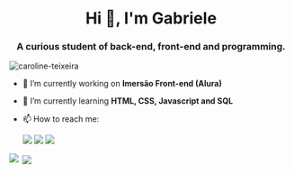 ###
<h1 align="center">Hi 👋, I'm Gabriele</h1>
<h3 align="center">A curious student of back-end, front-end and programming.</h3>

<p align="left"> <img src="https://komarev.com/ghpvc/?username=jjsmtei&label=Profile%20views&color=0e75b6&style=flat" alt="caroline-teixeira" /> </p>

- 🔭 I’m currently working on **Imersão Front-end (Alura)**

- 🌱 I’m currently learning **HTML, CSS, Javascript and SQL**

- 📫 How to reach me: <div> 
  <a href="https://www.instagram.com/jjstmei/" target="_blank"><img src="https://img.shields.io/badge/-Instagram-%23E4405F?style=for-the-badge&logo=instagram&logoColor=white" target="_blank"></a>
  <a href = "gabriiele.pereira.santos@gmail.com"><img src="https://img.shields.io/badge/-Gmail-%23333?style=for-the-badge&logo=gmail&logoColor=white" target="_blank"></a>
   <a href="https://www.linkedin.com/in/gabrielepereira/" target="_blank"><img src="https://img.shields.io/badge/-LinkedIn-%230077B5?style=for-the-badge&logo=linkedin&logoColor=white" target="_blank"></a> 
</div>

<!--STATS-->
<p><img align="left" src="https://github-readme-stats.vercel.app/api/top-langs?username=jjstmei&show_icons=true&locale=en&layout=compact" /></p>

<p>&nbsp;<img align="center" src="https://github-readme-stats.vercel.app/api?username=jjstmei&show_icons=true&locale=en" /></p>

<!--<p><img align="center" src="https://github-readme-streak-stats.herokuapp.com/?user=jjstmei&" /></p>-->


